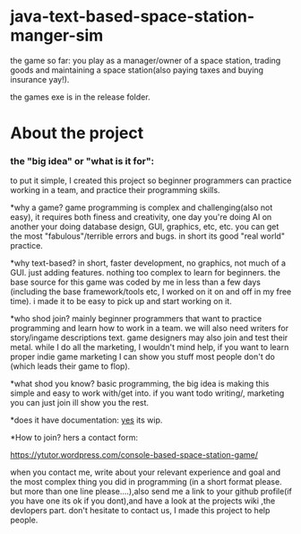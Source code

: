 # java-text-based-space-station-manger-sim

the game so far:
you play as a manager/owner of a space station, trading goods and
maintaining a space station(also paying taxes and buying insurance yay!). 


the games exe is in the release folder.

# About the project

### the "big idea" or "what is it for":

to put it simple, I created this project so beginner programmers
can practice working in a team, and practice their programming skills.


*why a game? game programming is complex and challenging(also not easy), it requires both
finess and creativity, one day you're doing AI on another your doing database
design, GUI, graphics, etc, etc.
you can get the most "fabulous"/terrible errors and bugs.
in short its good "real world" practice.


*why text-based? in short, faster development, no graphics, not much of a GUI.
just adding features. nothing too complex to learn for beginners.
the base source for this game was coded by me in less than a few days (including
the base framework/tools etc, I worked on it on and off in my free time).
i made it to be easy to pick up and start working on it.


*who shod join? mainly beginner programmers that want to practice programming
and learn how to work in a team.
we will also need writers for story/ingame descriptions text.
game designers may also join and test their metal.
while I do all the marketing, I wouldn't mind help, if you want to learn
proper indie game marketing I can show you stuff most people don't do 
(which leads their game to flop).

*what shod you know? basic programming, the big idea is making this simple
and easy to work with/get into.
if you want todo writing/, marketing you can just join ill show you the rest.

*does it have documentation: [yes](https://github.com/yoel123/java-text-based-space-station-manger-sim/wiki) its wip.

*How to join? hers a contact form:


https://ytutor.wordpress.com/console-based-space-station-game/


when you contact me, write about your relevant experience and goal
and the most complex thing you did in programming (in a short format please. but more than one line please....),also send me a link to your github profile(if you have one its ok if you dont),and have a look at the projects wiki ,the devlopers part.
don't hesitate to contact us, I made this project to help people.




